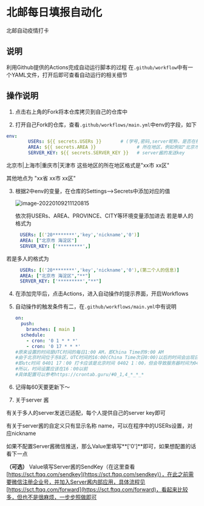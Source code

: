 

# 北邮每日填报自动化

北邮自动疫情打卡

## 说明
利用Github提供的Actions完成自动运行脚本的过程
在`.github/workflow`中有一个YAML文件，打开后即可查看自动运行的相关细节

## 操作说明
1. 点击右上角的Fork将本仓库拷贝到自己的仓库中

2. 打开自己Fork的仓库，查看`.github/workflows/main.yml`中env的字段，如下

  ``` yaml
  env:
          USERs: ${{ secrets.USERs }}       # (学号,密码,server昵称，是否在校) # 是否在校，填"1"表示在校，"0"表示不在
          AREA: ${{ secrets.AREA }}               # 所在地区，例如例如"北京市 海淀区" 或 "xx省 xx市 xx区"
          SERVER_KEY: ${{ secrets.SERVER_KEY }}   # server酱的发送key
  ```
  
  北京市|上海市|重庆市|天津市 这些地区的所在地区格式是"xx市 xx区"
  
  其他地点为 "xx省 xx市 xx区"

3. 根据2中env的变量，在仓库的Settings-->Secrets中添加对应的值

   ![image-20220109211120815](https://images.xiaoniuren666.com/img/image-20220109211120815.png)

   依次将USERs、AREA、PROVINCE、CITY等环境变量添加进去
   若是单人的格式为
   
  ``` yaml
       USERs: [('20********','key','nickname','0')]
       AREA: ["北京市 海淀区"]
       SERVER_KEY: ['*********',]
  ```
   
   若是多人的格式为

  ``` yaml
       USERs: [('20********','key','nickname','0'),(第二个人的信息)]
       AREA: ["北京市 海淀区","**"]
       SERVER_KEY: ['*********',"**"]
  ```
  
4. 在添加完毕后，点击Actions，进入自动操作的提示界面，开启Workflows

5. 自动操作的触发条件有二，在`.github/workflows/main.yml`中有说明

   ``` yaml
   on:
     push:
       branches: [ main ]
     schedule:
       - cron: '0 1 * * *'
       - cron: '0 17 * * *'
   #原来设置的时间是UTC时间的每日1:00 AM，即China Time的9:00 AM
   #由于北京时间位于东8区，UTC时间的16:00(China Time次日0:00)以后的时间会出现日期不匹配的情况
   #即utc时间 0401 17：00 打卡应该是北京时间 0402 1：00，但会导致服务器时间为0401，日期出现问题
   #所以，时间设置应该在16：00以前
   #具体配置可以参考https://crontab.guru/#0_1,4_*_*_*
   ```

6. 记得每60天要更新下～

7. 关于server 酱

  有关于多人的server发送已适配，每个人提供自己的server key即可
  
  有关于server酱的自定义只有显示名称 name，可以在程序中的USERs设置，对应nickname

  如果不配置Server酱微信推送，那么Value里填写**['0']**即可，如果想配置的话看下一点

  **（可选）** Value填写Server酱的SendKey（在这里查看 [https://sct.ftqq.com/sendkey](https://sct.ftqq.com/sendkey)），在此之前需要微信注册企业号，并加入Server酱内部应用，具体流程见 [https://sct.ftqq.com/forward](https://sct.ftqq.com/forward)，看起来比较多，但也不是很麻烦，一步步照做即可
